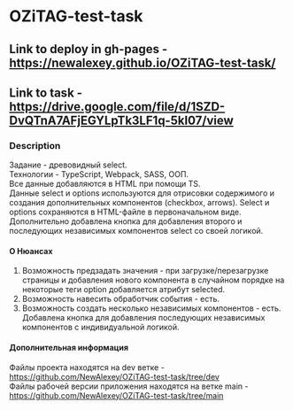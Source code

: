 # OZiTAG-test-task

## Link to deploy in gh-pages - https://newalexey.github.io/OZiTAG-test-task/

## Link to task - https://drive.google.com/file/d/1SZD-DvQTnA7AFjEGYLpTk3LF1q-5kI07/view

### Description

Задание - древовидный select.  
Технологии - TypeScript, Webpack, SASS, ООП.  
Все данные добавляются в HTML при помощи TS.  
Данные select и options используются для отрисовки содержимого и создания дополнительных компонентов (checkbox, arrows). Select и options сохраняются в HTML-файле в первоначальном виде.
Дополнительно добавлена кнопка для добавления второго и последующих независимых компонентов select со своей логикой.

#### О Нюансах
1. Возможность предзадать значения - при загрузке/перезагрузке страницы и добавления нового компонента в случайном порядке на некоторые теги option добавляется атрибут selected.
2. Возможность навесить обработчик события - есть.
3. Возможность создать несколько независимых компонентов - есть. Добавлена кнопка для добавления последующих независимых компонентов с индивидуальной логикой. 

#### Дополнительная информация
Файлы проекта находятся на dev ветке - https://github.com/NewAlexey/OZiTAG-test-task/tree/dev  
Файлы рабочей версии приложения находятся на ветке main - https://github.com/NewAlexey/OZiTAG-test-task/tree/main

